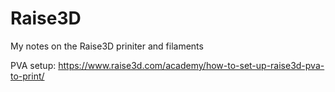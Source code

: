 # Raise3D
My notes on the Raise3D priniter and filaments

PVA setup:
https://www.raise3d.com/academy/how-to-set-up-raise3d-pva-to-print/
